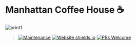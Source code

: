 # Manhattan Coffee House ☕

![print1](https://github.com/mtlouzada/Cafeteria/assets/120414065/45f894e1-0732-4cec-8a64-757639d77c7d)

> [![Maintenance](https://img.shields.io/badge/Maintained%3F-yes-green.svg)](https://GitHub.com/Naereen/StrapDown.js/graphs/commit-activity) [![Website shields.io](https://img.shields.io/website-up-down-green-red/http/shields.io.svg)](http://shields.io/) [![PRs Welcome](https://img.shields.io/badge/PRs-welcome-brightgreen.svg?style=flat-square)](http://makeapullrequest.com)
